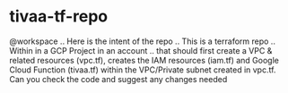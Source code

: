 # tivaa-tf-repo

@workspace .. Here is the intent of the repo .. This is a terraform repo .. Within in a GCP Project in an account .. that should first create a VPC & related resources (vpc.tf), creates the IAM resources (iam.tf) and Google Cloud Function (tivaa.tf) within the VPC/Private subnet created in vpc.tf. Can you check the code and suggest any changes needed 